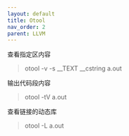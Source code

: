 ```yaml
---
layout: default
title: Otool
nav_order: 2
parent: LLVM
---
```

查看指定区内容
> otool -v -s __TEXT __cstring a.out

输出代码段内容
> otool -tV a.out

查看链接的动态库
> otool -L a.out